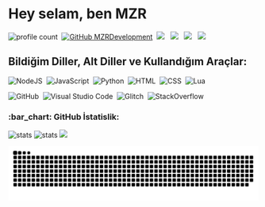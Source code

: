# Hey selam, ben MZR
![profile count](https://komarev.com/ghpvc/?username=MZRCode&color=red)&nbsp;
[![GitHub MZRDevelopment](https://img.shields.io/github/followers/MZRCode?label=Takipci&style=social)](https://github.com/MZRCode)&nbsp;
<a href="https://discord.gg/mzrdev"><img src="https://img.shields.io/badge/Discord-5865F2?style=flat&logo=Discord&logoColor=white"/></a> &nbsp;
<a href="https://instagram.com/ikincielgezginleri"><img src="https://img.shields.io/badge/Instagram-E4405F?style=flat&logo=Instagram&logoColor=white"/></a> &nbsp;
<a href="https://youtube.com/@MZRDev"><img src="https://img.shields.io/badge/YouTube-ff0000?style=flat&logo=YouTube&logoColor=white"/></a> &nbsp;
<a href="https://open.spotify.com/user/x9cbfwe8xc9iu6eqfbpsw2ujb"><img src="https://img.shields.io/badge/Spotify-1DB954?style=flat&logo=Spotify&logoColor=white"/></a> &nbsp;

## Bildiğim Diller, Alt Diller ve Kullandığım Araçlar:
![NodeJS](https://img.shields.io/badge/-Node.js%20-111111?style=flat&logo=Node.js)&nbsp;
![JavaScript](https://img.shields.io/badge/-JavaScript-05122A?style=flat&logo=javascript)&nbsp;
![Python](https://img.shields.io/badge/-Python-05122A?style=flat&logo=python)&nbsp;
![HTML](https://img.shields.io/badge/-HTML-05122A?style=flat&logo=HTML5)&nbsp;
![CSS](https://img.shields.io/badge/-CSS-05122A?style=flat&logo=CSS3)&nbsp;
![Lua](https://img.shields.io/badge/-Lua-05122A?style=flat&logo=Lua)&nbsp;

![GitHub](https://img.shields.io/badge/-GitHub-05122A?style=flat&logo=github)&nbsp;
![Visual Studio Code](https://img.shields.io/badge/-Visual%20Studio%20Code-05122A?style=flat&logo=visual-studio-code&logoColor=007ACC)&nbsp;
![Glitch](https://img.shields.io/badge/-Glitch%20Code%20Editor-05122A?style=flat&logo=Glitch)&nbsp;
![StackOverflow](https://img.shields.io/badge/-Stack%20Overflow-05122A?style=flat&logo=StackOverflow)&nbsp;


<h3 align="left">:bar_chart: GitHub İstatislik:</h3>
<p align="left">
   <img src="https://github-readme-stats.vercel.app/api?username=MZRCode&count_private=true&show_icons=true&theme=dark&hide_border=true" width="%100" height="150px" alt="stats" />
   <img src="https://github-readme-stats-git-masterrstaa-rickstaa.vercel.app//api/top-langs/?username=MZRCode&show_icons=true&theme=dark&hide_border=true&layout=compact" width="%100" height="150px" alt="stats" />
<img src="https://github-profile-trophy.vercel.app/?username=MZRCode&theme=radical" />
</p>

![snake-game](https://raw.githubusercontent.com/MZRCode/MZRCode/5e2c64c0afbf5315bbdde4c28551a3eb8c1a5dfe/snake.svg)
